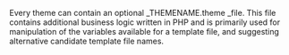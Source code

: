 Every theme can contain an optional _THEMENAME.theme _file. This file contains additional business logic written in PHP and is primarily used for manipulation of the variables available for a template file, and suggesting alternative candidate template file names.

